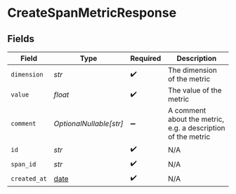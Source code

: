 # CreateSpanMetricResponse


## Fields

| Field                                                                | Type                                                                 | Required                                                             | Description                                                          |
| -------------------------------------------------------------------- | -------------------------------------------------------------------- | -------------------------------------------------------------------- | -------------------------------------------------------------------- |
| `dimension`                                                          | *str*                                                                | :heavy_check_mark:                                                   | The dimension of the metric                                          |
| `value`                                                              | *float*                                                              | :heavy_check_mark:                                                   | The value of the metric                                              |
| `comment`                                                            | *OptionalNullable[str]*                                              | :heavy_minus_sign:                                                   | A comment about the metric, e.g. a description of the metric         |
| `id`                                                                 | *str*                                                                | :heavy_check_mark:                                                   | N/A                                                                  |
| `span_id`                                                            | *str*                                                                | :heavy_check_mark:                                                   | N/A                                                                  |
| `created_at`                                                         | [date](https://docs.python.org/3/library/datetime.html#date-objects) | :heavy_check_mark:                                                   | N/A                                                                  |
